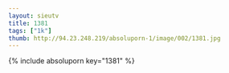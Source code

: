 ```yaml
--- 
layout: sieutv
title: 1381
tags: ["1k"]
thumb: http://94.23.248.219/absoluporn-1/image/002/1381.jpg
---
```

{% include absoluporn key="1381" %} 
